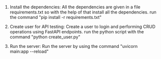 1. Install the dependencies: 
   All the dependencies are given in a file requirements.txt so with the help of that install all the dependencies.
   run the command "pip install -r requirements.txt"

2. Create user for API testing: 
   Create a user to login and performing CRUD operations using FastAPI endpoints.
   run the python script with the command "python create_user.py"

3. Run the server: 
   Run the server by using the command "uvicorn main:app --reload"

